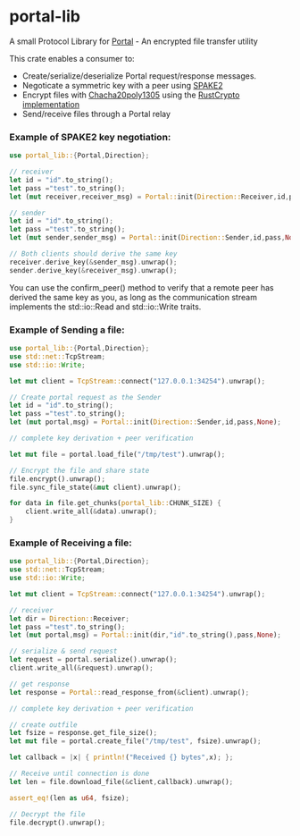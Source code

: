 # portal-lib

A small Protocol Library for [Portal](https://github.com/landhb/portal) - An encrypted file transfer utility 

This crate enables a consumer to: 

- Create/serialize/deserialize Portal request/response messages.
- Negoticate a symmetric key with a peer using [SPAKE2](https://docs.rs/spake2/0.2.0/spake2) 
- Encrypt files with [Chacha20poly1305](https://blog.cloudflare.com/it-takes-two-to-chacha-poly/) using the [RustCrypto implementation](https://docs.rs/chacha20poly1305)
- Send/receive files through a Portal relay


### Example of SPAKE2 key negotiation:

```rust
use portal_lib::{Portal,Direction};

// receiver
let id = "id".to_string();
let pass ="test".to_string();
let (mut receiver,receiver_msg) = Portal::init(Direction::Receiver,id,pass,None);

// sender
let id = "id".to_string();
let pass ="test".to_string();
let (mut sender,sender_msg) = Portal::init(Direction::Sender,id,pass,None);

// Both clients should derive the same key
receiver.derive_key(&sender_msg).unwrap();
sender.derive_key(&receiver_msg).unwrap();
```

You can use the confirm_peer() method to verify that a remote peer has derived the same key as you, as long as the communication stream implements the std::io::Read and std::io::Write traits.

### Example of Sending a file:

```rust
use portal_lib::{Portal,Direction};
use std::net::TcpStream;
use std::io::Write;

let mut client = TcpStream::connect("127.0.0.1:34254").unwrap();

// Create portal request as the Sender
let id = "id".to_string();
let pass ="test".to_string();
let (mut portal,msg) = Portal::init(Direction::Sender,id,pass,None);

// complete key derivation + peer verification

let mut file = portal.load_file("/tmp/test").unwrap();

// Encrypt the file and share state 
file.encrypt().unwrap();
file.sync_file_state(&mut client).unwrap();

for data in file.get_chunks(portal_lib::CHUNK_SIZE) {
    client.write_all(&data).unwrap();
}
```

### Example of Receiving a file:

```rust
use portal_lib::{Portal,Direction};
use std::net::TcpStream;
use std::io::Write;

let mut client = TcpStream::connect("127.0.0.1:34254").unwrap();

// receiver
let dir = Direction::Receiver;
let pass ="test".to_string();
let (mut portal,msg) = Portal::init(dir,"id".to_string(),pass,None);

// serialize & send request
let request = portal.serialize().unwrap();
client.write_all(&request).unwrap();

// get response
let response = Portal::read_response_from(&client).unwrap();

// complete key derivation + peer verification

// create outfile
let fsize = response.get_file_size();
let mut file = portal.create_file("/tmp/test", fsize).unwrap();

let callback = |x| { println!("Received {} bytes",x); };

// Receive until connection is done
let len = file.download_file(&client,callback).unwrap();

assert_eq!(len as u64, fsize);

// Decrypt the file
file.decrypt().unwrap();
```

